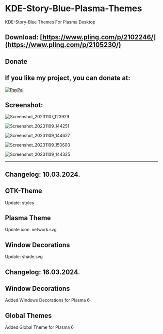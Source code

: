 # KDE-Story-Blue-Plasma-Themes

KDE-Story-Blue Themes For Plasma Desktop

Download: [https://www.pling.com/p/2102246/](https://www.pling.com/p/2105230/)
------------------------------------------


<html>
  <head>
    <meta charset="utf-8" />
  </head>
  <body>
    <h2>Donate</h2>
    <h2>If you like my project, you can donate at:</h2>
    <a href="https://www.paypal.com/paypalme/VesnaLazic">
    <img src="PayPal.png" alt="PayPal" />
    </a>
  </body>
</html>


Screenshot:
-----------

![Screenshot_20231107_123929](https://github.com/L4ki/KDE-Story-Blue-Plasma-Themes/assets/45247573/28a8aeaa-37ae-473d-b6ce-5e47c6fa0413)

![Screenshot_20231109_144251](https://github.com/L4ki/KDE-Story-Blue-Plasma-Themes/assets/45247573/a8c0cf7c-bc25-4f70-a69e-091c3e310f99)

![Screenshot_20231109_144627](https://github.com/L4ki/KDE-Story-Blue-Plasma-Themes/assets/45247573/3b9e0022-5536-4eb2-9fdd-05fce4a6e74b)

![Screenshot_20231109_150603](https://github.com/L4ki/KDE-Story-Blue-Plasma-Themes/assets/45247573/c606a4ab-0560-4f26-8e70-c35009eef17c)

![Screenshot_20231109_144325](https://github.com/L4ki/KDE-Story-Blue-Plasma-Themes/assets/45247573/3c383a64-a514-4427-9610-a04833804eee)
_________________________________________________________________________________________________________________________________________

Changelog: 10.03.2024.
----------------------

GTK-Theme
---------

Update: styles

Plasma Theme
-------------

Update icon: network.svg

Window Decorations
------------------

Update: shade.svg

Changelog: 16.03.2024.
----------------------

Window Decorations
------------------

Added Windows Decorations for Plasma 6

Global Themes
-------------

Added Global Theme for Plasma 6

